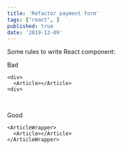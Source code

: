 ```yaml
---
title: 'Refactor payment form'
tags: ["react", ]
published: true
date: '2019-12-09'
---
```


Some rules to write React component:
<br>

Bad
```
<div>
  <Article></Article>
<div>
```
<br>

Good
```
<ArticleWrapper>
  <Article></Article>
</ArticleWrapper>
```
